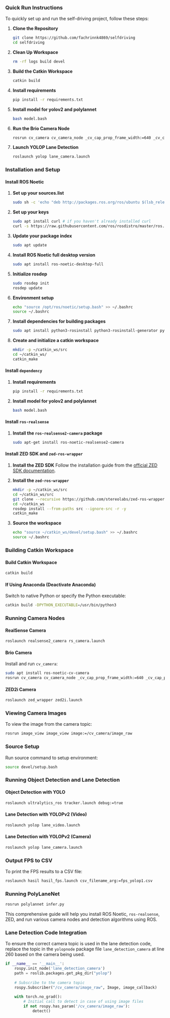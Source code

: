 ### Quick Run Instructions

To quickly set up and run the self-driving project, follow these steps:

1. **Clone the Repository**
   ```bash
   git clone https://github.com/fachrinnk4869/selfdriving
   cd selfdriving
   ```

2. **Clean Up Workspace**
   ```bash
   rm -rf logs build devel
   ```

3. **Build the Catkin Workspace**
   ```bash
   catkin build
   ```
4. **Install requirements**
   ```bash
   pip install -r requirements.txt
   ```
5. **Install model for yolov2 and polylannet**
   ```bash
   bash model.bash
   ```
6. **Run the Brio Camera Node**
   ```bash
   rosrun cv_camera cv_camera_node _cv_cap_prop_frame_width:=640 _cv_cap_prop_frame_height:=480
   ```

7. **Launch YOLOP Lane Detection**
   ```bash
   roslaunch yolop lane_camera.launch
   ```

### Installation and Setup

#### Install ROS Noetic

1. **Set up your sources.list**
   ```bash
   sudo sh -c 'echo "deb http://packages.ros.org/ros/ubuntu $(lsb_release -sc) main" > /etc/apt/sources.list.d/ros-latest.list'
   ```

2. **Set up your keys**
   ```bash
   sudo apt install curl # if you haven't already installed curl
   curl -s https://raw.githubusercontent.com/ros/rosdistro/master/ros.asc | sudo apt-key add -
   ```

3. **Update your package index**
   ```bash
   sudo apt update
   ```

4. **Install ROS Noetic full desktop version**
   ```bash
   sudo apt install ros-noetic-desktop-full
   ```

5. **Initialize rosdep**
   ```bash
   sudo rosdep init
   rosdep update
   ```

6. **Environment setup**
   ```bash
   echo "source /opt/ros/noetic/setup.bash" >> ~/.bashrc
   source ~/.bashrc
   ```

7. **Install dependencies for building packages**
   ```bash
   sudo apt install python3-rosinstall python3-rosinstall-generator python3-wstool build-essential ros-noetic-catkin python3-catkin-tools 
   ```

8. **Create and initialize a catkin workspace**
   ```bash
   mkdir -p ~/catkin_ws/src
   cd ~/catkin_ws/
   catkin_make
   ```

#### Install `dependency`
1. **Install requirements**
   ```bash
   pip install -r requirements.txt
   ```
2. **Install model for yolov2 and polylannet**
   ```bash
   bash model.bash
   ```

#### Install `ros-realsense`

1. **Install the `ros-realsense2-camera` package**
   ```bash
   sudo apt-get install ros-noetic-realsense2-camera
   ```

#### Install ZED SDK and `zed-ros-wrapper`

1. **Install the ZED SDK**
   Follow the installation guide from the [official ZED SDK documentation](https://www.stereolabs.com/docs/installation/linux/).

2. **Install the `zed-ros-wrapper`**
   ```bash
   mkdir -p ~/catkin_ws/src
   cd ~/catkin_ws/src
   git clone --recursive https://github.com/stereolabs/zed-ros-wrapper.git
   cd ~/catkin_ws
   rosdep install --from-paths src --ignore-src -r -y
   catkin_make
   ```

3. **Source the workspace**
   ```bash
   echo "source ~/catkin_ws/devel/setup.bash" >> ~/.bashrc
   source ~/.bashrc
   ```

### Building Catkin Workspace

#### Build Catkin Workspace
```bash
catkin build
```

#### If Using Anaconda (Deactivate Anaconda)
Switch to native Python or specify the Python executable:
```bash
catkin build -DPYTHON_EXECUTABLE=/usr/bin/python3
```

### Running Camera Nodes

#### RealSense Camera
```bash
roslaunch realsense2_camera rs_camera.launch
```

#### Brio Camera
Install and run `cv_camera`:
```bash
sudo apt install ros-noetic-cv-camera
rosrun cv_camera cv_camera_node _cv_cap_prop_frame_width:=640 _cv_cap_prop_frame_height:=480
```

#### ZED2i Camera
```bash
roslaunch zed_wrapper zed2i.launch
```

### Viewing Camera Images

To view the image from the camera topic:
```bash
rosrun image_view image_view image:=/cv_camera/image_raw
```

### Source Setup

Run source command to setup environment:
```bash
source devel/setup.bash
```

### Running Object Detection and Lane Detection

#### Object Detection with YOLO
```bash
roslaunch ultralytics_ros tracker.launch debug:=true
```

#### Lane Detection with YOLOPv2 (Video)
```bash
roslaunch yolop lane_video.launch
```

#### Lane Detection with YOLOPv2 (Camera)
```bash
roslaunch yolop lane_camera.launch
```

### Output FPS to CSV

To print the FPS results to a CSV file:
```bash
roslaunch hasil hasil_fps.launch csv_filename_arg:=fps_yolop1.csv
```

### Running PolyLaneNet
```bash
rosrun polylannet infer.py
```

This comprehensive guide will help you install ROS Noetic, `ros-realsense`, ZED, and run various camera nodes and detection algorithms using ROS.

### Lane Detection Code Integration

To ensure the correct camera topic is used in the lane detection code, replace the topic in the `yolopnode` package file `lane_detection_camera` at line 260 based on the camera being used.

```python
if __name__ == '__main__':
    rospy.init_node('lane_detection_camera')
    path = roslib.packages.get_pkg_dir("yolop")
    
    # Subscribe to the camera topic
    rospy.Subscriber("/cv_camera/image_raw", Image, image_callback)
    
    with torch.no_grad():
        # Initial call to detect in case of using image files
        if not rospy.has_param('/cv_camera/image_raw'):
            detect()
```